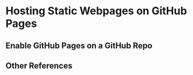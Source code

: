 # Hosting Static Webpages on GitHub Pages

## Enable GitHub Pages on a GitHub Repo

## Other References
